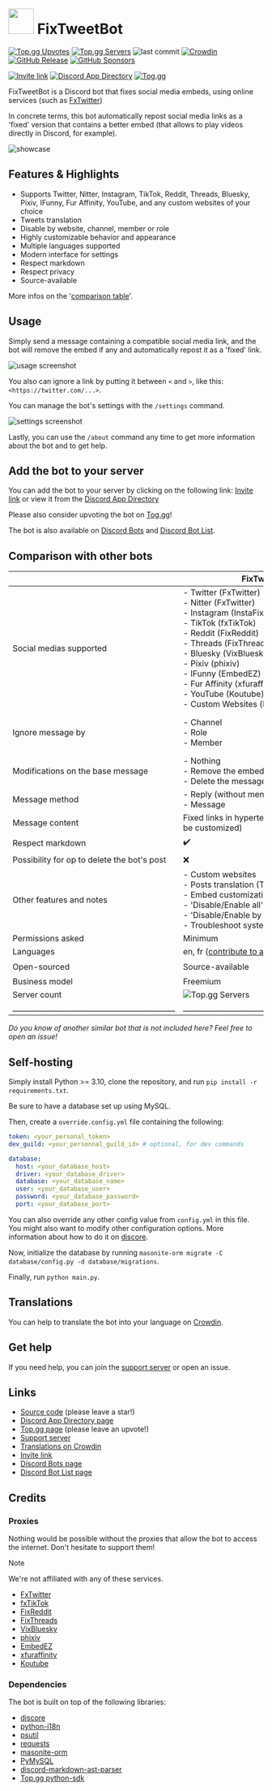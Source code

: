 <span>
    <h1>
        <img src="assets\logo_alpha.png" width="50"/>
        FixTweetBot
    </h1>
</span>

[![Top.gg Upvotes](https://top.gg/api/widget/upvotes/1164651057243238400.svg)](https://top.gg/bot/1164651057243238400)
[![Top.gg Servers](https://top.gg/api/widget/servers/1164651057243238400.svg)](https://top.gg/bot/1164651057243238400)
![last commit](https://img.shields.io/github/last-commit/Kyrela/FixTweetBot)
[![Crowdin](https://badges.crowdin.net/fixtweetbot/localized.svg)](https://crowdin.com/project/fixtweetbot)
[![GitHub Release](https://img.shields.io/github/v/release/Kyrela/FixTweetBot?style=flat)](https://github.com/Kyrela/FixTweetBot/releases/latest)
[![GitHub Sponsors](https://img.shields.io/github/sponsors/Kyrela)](https://github.com/sponsors/Kyrela)

[![Invite link](https://img.shields.io/badge/Invite_link-blue)](https://discord.com/oauth2/authorize?client_id=1164651057243238400)
[![Discord App Directory](https://img.shields.io/badge/Discord_App_Directory-grey)](https://discord.com/application-directory/1164651057243238400)
[![Tog.gg](https://img.shields.io/badge/Tog.gg-fc3164)](https://top.gg/bot/1164651057243238400)


FixTweetBot is a Discord bot that fixes social media embeds,
using online services (such as [FxTwitter](https://github.com/FixTweet/FxTwitter))

In concrete terms, this bot automatically repost social media links as a 'fixed' version
that contains a better embed (that allows to play videos directly in Discord, for example).

![showcase](assets/showcase.png)

## Features & Highlights

- Supports Twitter, Nitter, Instagram, TikTok, Reddit, Threads, Bluesky, Pixiv, IFunny, Fur Affinity, YouTube, and
  any custom websites of your choice
- Tweets translation
- Disable by website, channel, member or role
- Highly customizable behavior and appearance
- Multiple languages supported
- Modern interface for settings
- Respect markdown
- Respect privacy
- Source-available

More infos on the '[comparison table](#comparison-with-other-bots)'.

## Usage

Simply send a message containing a compatible social media link, and the bot will remove the embed if any and
automatically repost it as a 'fixed' link.

![usage screenshot](assets/usage.png)

You also can ignore a link by putting it between `<` and `>`, like this: `<https://twitter.com/...>`.

You can manage the bot's settings with the `/settings` command.

![settings screenshot](assets/settings.gif)

Lastly, you can use the `/about` command any time to get more information about the bot and to get help.

## Add the bot to your server

You can add the bot to your server by clicking on the following
link: [Invite link](https://discord.com/oauth2/authorize?client_id=1164651057243238400)
or view it from the [Discord App Directory](https://discord.com/application-directory/1164651057243238400)

Please also consider upvoting the bot on [Tog.gg](https://top.gg/bot/1164651057243238400)!

The bot is also available on
[Discord Bots](https://discord.bots.gg/bots/1164651057243238400) and
[Discord Bot List](https://discord.ly/fixtweet).

## Comparison with other bots

|                                              | FixTweetBot                                                                                                                                                                                                                                                                                                                  | [LinkFix](https://github.com/podaboutlist/linkfix-for-discord)                                                                                       | [Dystopia](https://top.gg/bot/1038138572613619793)                                                | [EmbedEz](https://embedez.com)                                                                                     | [Nano Embedding](https://discord.com/application-directory/978552836105326592)                                                                                                               | [Keto](https://github.com/stekc/Keto-Bot)                                                                                                                    | [ComebackTwitterEmbed](https://top.gg/fr/bot/1161267455335862282)                                                            | [TweetFixer](https://top.gg/fr/bot/1177042905622396928) | [VxT](https://top.gg/fr/bot/1015497909925580830)                                             | [VXC/FixTwitter](https://top.gg/fr/bot/1162350583198515210)      | [Twitter Video Embeds](https://discord.com/application-directory/842601826674540574) | [Auto FxTwitter](https://discord.com/application-directory/1275895582220877855) |
|----------------------------------------------|------------------------------------------------------------------------------------------------------------------------------------------------------------------------------------------------------------------------------------------------------------------------------------------------------------------------------|------------------------------------------------------------------------------------------------------------------------------------------------------|---------------------------------------------------------------------------------------------------|--------------------------------------------------------------------------------------------------------------------|----------------------------------------------------------------------------------------------------------------------------------------------------------------------------------------------|--------------------------------------------------------------------------------------------------------------------------------------------------------------|------------------------------------------------------------------------------------------------------------------------------|---------------------------------------------------------|----------------------------------------------------------------------------------------------|------------------------------------------------------------------|--------------------------------------------------------------------------------------|---------------------------------------------------------------------------------|
| Social medias supported                      | - Twitter (FxTwitter)<br/>- Nitter (FxTwitter)<br/>- Instagram (InstaFix)<br/>- TikTok (fxTikTok)<br/>- Reddit (FixReddit)<br/>- Threads (FixThreads)<br/>- Bluesky (VixBluesky)<br/>- Pixiv (phixiv)<br/>- IFunny (EmbedEZ)<br/>- Fur Affinity (xfuraffinity)<br/>- YouTube (Koutube)<br/>- Custom Websites (like Mastodon) | - Twitter (FxTwitter)<br/>- Youtube Shorts (Youtube)<br/>- TikTok (vxtiktok)<br/>- Instagram (InstaFix)<br/>- Reddit (vxreddit)<br/>- Pixiv (phixiv) | - Twitter (FxTwitter)<br/>- TikTok (vxtiktok)<br/>- Reddit (FixReddit)<br/>- Instagram (InstaFix) | - Twitter (EmbedEZ)<br/>- TikTok (EmbedEZ)<br/>- Instagram (EmbedEZ)<br/>- Reddit (EmbedEZ)<br/>- IFunny (EmbedEZ) | - Twitter (custom)<br/>- Bluesky (custom)<br/>- Instagram (custom)<br/>- TikTok (custom)<br/>- Pixiv (custom)<br/>- DevianArt (custom)<br/>- Fur Affinity (custom)<br/>- Newgrounds (custom) | - Twitter (FxTwitter)<br/>- TikTok (QuickVids) <br/>- Instagram (InstaFix)<br/>- Reddit (FixReddit/Custom)<br/>- Apple Music (Odesli)<br/>- Spotify (Odesli) | - Twitter (custom)                                                                                                           | - Twitter (FxTwitter)                                   | - Twitter (FxTwitter)<br/>- Instagram (InstaFix)<br/>- TikTok (tiktxk)<br/>- Custom Websites | - Twitter (FxTwitter/vxTwitter)                                  | - Twitter (Custom)<br/>- TikTok (Custom)<br/>- Reddit (Custom)                       | - Twitter (FxTwitter)                                                           |
| Ignore message by                            | - Channel<br/>- Role<br/>- Member                                                                                                                                                                                                                                                                                            | ❌                                                                                                                                                    | ❌                                                                                                 | ❌                                                                                                                  | ❌                                                                                                                                                                                            | ❌                                                                                                                                                            | - Channel<br/>- Role<br/>- Member<br/>- Keywords                                                                             | ❌                                                       | - Role<br/>- Member                                                                          | ❌                                                                | ❌                                                                                    | ❌                                                                               |
| Modifications on the base message            | - Nothing<br/>- Remove the embed<br/>- Delete the message                                                                                                                                                                                                                                                                    | ❌                                                                                                                                                    | - Delete the message                                                                              | ❌                                                                                                                  | - Remove the embed                                                                                                                                                                           | - Remove the embed                                                                                                                                           | - Nothing<br/>- Delete the message (if it contains only the link)                                                            | - Delete the message                                    | - Delete the message<br/>- Nothing                                                           | - Delete the message                                             | - Delete (only if using webhook, else nothing)                                       | - Remove the embed                                                              |
| Message method                               | - Reply (without mention)<br/>- Message                                                                                                                                                                                                                                                                                      | - Replying (without mention)                                                                                                                         | - Message                                                                                         | - Message                                                                                                          | - Reply                                                                                                                                                                                      | - Reply                                                                                                                                                      | - Reply<br/>- Message                                                                                                        | - Message                                               | - Message (as bot or using webhook)                                                          | - Message                                                        | - Reply<br/>- Message (using webhook)                                                | - Reply                                                                         |
| Message content                              | Fixed links in hypertext (view render can be customized)                                                                                                                                                                                                                                                                     | Fixed links                                                                                                                                          | Author + full message content with fixed links in hypertext                                       | Fixed link                                                                                                         | Embed, with a second embed containing the video if any.                                                                                                                                      | Fixed link                                                                                                                                                   | Embed with separated video, photos in the embed **or** as attachments                                                        | Author's mention + message content with fixed links     | Message content with fixed links                                                             | Author's mention + message content with fixed links in hypertext | Embeds with video as an attachment **or** only medias                                | Fixed links                                                                     |
| Respect markdown                             | ✔️                                                                                                                                                                                                                                                                                                                           | ❌                                                                                                                                                    | ❌                                                                                                 | ❌                                                                                                                  | ❌                                                                                                                                                                                            | ❌                                                                                                                                                            | ❌                                                                                                                            | ❌                                                       | ❌                                                                                            | ❌                                                                | ✔️                                                                                   | ❌                                                                               |
| Possibility for op to delete the bot's post  | ❌                                                                                                                                                                                                                                                                                                                            | ❌                                                                                                                                                    | ✔️                                                                                                | ❌                                                                                                                  | ✔️                                                                                                                                                                                           | ❌                                                                                                                                                            | ✔️                                                                                                                           | ❌                                                       | ✔️ (for everyone, vote-based)                                                                | ✔️                                                               | ✔️                                                                                   | ❌                                                                               |
| Other features and notes                     | - Custom websites<br/>- Posts translation (Twitter)<br/>- Embed customization (Twi, Bsky, TikTok)<br/>- 'Disable/Enable all' on filters<br/>- 'Disable/Enable by default' on filters<br/>- Troubleshoot system                                                                                                               | ❌                                                                                                                                                    | ❌                                                                                                 | - Website interface<br/>- Download system                                                                          | - False positive on already-fixed links                                                                                                                                                      | ❌                                                                                                                                                            | - Posts translation (Twitter)<br/>- Download videos (Twitter)<br/>- Tweet save<br/>- Customization<br/>- React to other bots | ❌                                                       | - Custom websites<br/>- Quote tweet settings<br/>- Posts translation (Twitter)               | ❌                                                                | - Download videos                                                                    | ❌                                                                               |
| Permissions asked                            | Minimum                                                                                                                                                                                                                                                                                                                      | Unused ones                                                                                                                                          | Unused ones **and** missing ones                                                                  | Unused ones **and** missing ones                                                                                   | Unused ones **and** missing ones                                                                                                                                                             | Minimum                                                                                                                                                      | Not enough                                                                                                                   | Not enough                                              | Extremely abusive, for privacy and security                                                  | Administrator (real risk)                                        | Not enough                                                                           | Not enough                                                                      |
| Languages                                    | en, fr ([contribute to add more!](https://crowdin.com/project/fixtweetbot))                                                                                                                                                                                                                                                  | ➖                                                                                                                                                    | en                                                                                                | en                                                                                                                 | en                                                                                                                                                                                           | en                                                                                                                                                           | jp                                                                                                                           | en                                                      | en                                                                                           | jp                                                               | en                                                                                   | en                                                                              |
| Open-sourced                                 | Source-available                                                                                                                                                                                                                                                                                                             | ✔️                                                                                                                                                   | ❌                                                                                                 | ❌                                                                                                                  | ❌                                                                                                                                                                                            | ✔️                                                                                                                                                           | ❌                                                                                                                            | ❌                                                       | ❌                                                                                            | ❌                                                                | ❌                                                                                    | ❌                                                                               |
| Business model                               | Freemium                                                                                                                                                                                                                                                                                                                     | Free                                                                                                                                                 | Free                                                                                              | Freemium                                                                                                           | Free, donations accepted                                                                                                                                                                     | Free                                                                                                                                                         | Free                                                                                                                         | Free                                                    | Free                                                                                         | Free                                                             | Free                                                                                 | Free                                                                            |
| Server count                                 | ![Top.gg Servers](https://top.gg/api/widget/servers/1164651057243238400.svg)                                                                                                                                                                                                                                                 | 2.3K (07/09/24)                                                                                                                                      | 1.4K (07/09/24)                                                                                   | 2.5K (07/09/24)                                                                                                    | 3.8K (07/09/24)                                                                                                                                                                              | ![top.gg - Servers](https://top.gg/api/widget/servers/1128948590467895396.svg)                                                                               | 8.3K (07/09/24)                                                                                                              | ➖                                                       | ➖                                                                                            | ➖                                                                | 9.1K (07/09/24)                                                                      | 11 (07/09/24)                                                                   |
| ____________________________________________ | _____________________________________________                                                                                                                                                                                                                                                                                | __________________________                                                                                                                           | ___________________________________                                                               | ___________________________________                                                                                | ________________________________________                                                                                                                                                     | _______________________________                                                                                                                              | ____________________________________________________                                                                         | ________________________________                        | ________________________________________________                                             | ________________________________________                         | _________________________________                                                    | _______________________                                                         |

_Do you know of another similar bot that is not included here? Feel free to open an issue!_

## Self-hosting

Simply install Python >= 3.10, clone the repository, and run `pip install -r requirements.txt`.

Be sure to have a database set up using MySQL.

Then, create a `override.config.yml` file containing the following:

```yaml
token: <your_personal_token>
dev_guild: <your_personnal_guild_id> # optional, for dev commands

database:
  host: <your_database_host>
  driver: <your_database_driver>
  database: <your_database_name>
  user: <your_database_user>
  password: <your_database_password>
  port: <your_database_port>
```

You can also override any other config value from `config.yml` in this file.
You might also want to modify other configuration options. More information about how to do it
on [discore](https://github.com/Kyrela/discore).

Now, initialize the database by running `masonite-orm migrate -C database/config.py -d database/migrations`.

Finally, run `python main.py`.

## Translations

You can help to translate the bot into your language on [Crowdin](https://crowdin.com/project/fixtweetbot).

## Get help

If you need help, you can join the [support server](https://discord.gg/3ej9JrkF3U) or open an issue.

## Links

- [Source code](https://github.com/Kyrela/FixTweetBot) (please leave a star!)
- [Discord App Directory page](https://discord.com/application-directory/1164651057243238400)
- [Top.gg page](https://top.gg/bot/1164651057243238400) (please leave an upvote!)
- [Support server](https://discord.gg/3ej9JrkF3U)
- [Translations on Crowdin](https://crowdin.com/project/fixtweetbot)
- [Invite link](https://discord.com/oauth2/authorize?client_id=1164651057243238400)
- [Discord Bots page](https://discord.bots.gg/bots/1164651057243238400)
- [Discord Bot List page](https://discord.ly/fixtweet)

## Credits

### Proxies

Nothing would be possible without the proxies that allow the bot to access the internet. Don't hesitate to support them!

> [!NOTE]
We're not affiliated with any of these services.

- [FxTwitter](https://github.com/FixTweet/FxTwitter)
- [fxTikTok](https://github.com/okdargy/fxTikTok)
- [FixReddit](https://github.com/MinnDevelopment/fxreddit)
- [FixThreads](https://github.com/milanmdev/fixthreads)
- [VixBluesky](https://github.com/Rapougnac/VixBluesky)
- [phixiv](https://github.com/thelaao/phixiv)
- [EmbedEZ](https://embedez.com)
- [xfuraffinity](https://github.com/FirraWoof/xfuraffinity)
- [Koutube](https://github.com/iGerman00/koutube)


### Dependencies

The bot is built on top of the following libraries:

- [discore](https://github.com/Kyrela/discore)
- [python-i18n](https://github.com/danhper/python-i18n)
- [psutil](https://github.com/giampaolo/psutil)
- [requests](https://github.com/psf/requests)
- [masonite-orm](https://github.com/MasoniteFramework/orm)
- [PyMySQL](https://github.com/PyMySQL/PyMySQL)
- [discord-markdown-ast-parser](https://github.com/Vioshim/discord-markdown-ast-parser)
- [Top.gg python-sdk](https://github.com/null8626/python-sdk/tree/patch-1)
